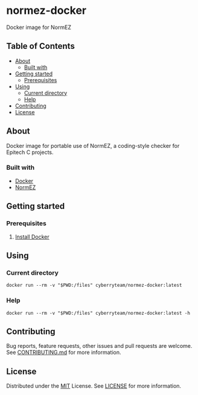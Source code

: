 # normez-docker

Docker image for NormEZ

## Table of Contents

- [About](#about)
  - [Built with](#built-with)
- [Getting started](#getting-started)
  - [Prerequisites](#prerequisites)
- [Using](#using)
  - [Current directory](#current-directory)
  - [Help](#help)
- [Contributing](#contributing)
- [License](#license)

## About

Docker image for portable use of NormEZ, a coding-style checker for Epitech C projects.

### Built with

- [Docker](https://www.docker.com/)
- [NormEZ](https://github.com/ronanboiteau/NormEZ)

## Getting started

### Prerequisites

1. [Install Docker](https://docs.docker.com/get-docker/)

## Using

### Current directory

```shell script
docker run --rm -v "$PWD:/files" cyberryteam/normez-docker:latest
```

### Help

```shell script
docker run --rm -v "$PWD:/files" cyberryteam/normez-docker:latest -h
```

## Contributing

Bug reports, feature requests, other issues and pull requests are welcome.
See [CONTRIBUTING.md](CONTRIBUTING.md) for more information.

## License

Distributed under the [MIT](https://spdx.org/licenses/MIT.html) License.
See [LICENSE](LICENSE) for more information.
